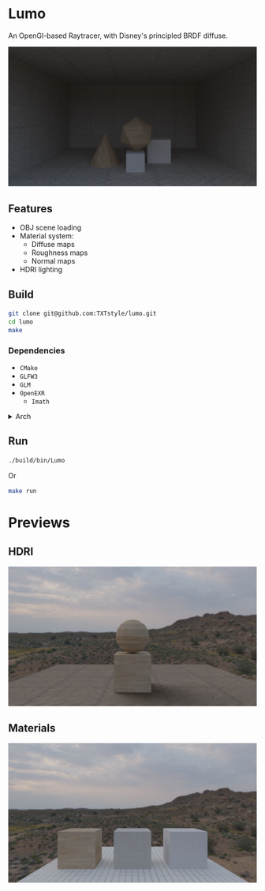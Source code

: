 # Lumo

An OpenGl-based Raytracer, with Disney's principled BRDF diffuse.

![preview](./preview.png)

## Features

- OBJ scene loading
- Material system:
    - Diffuse maps
    - Roughness maps
    - Normal maps
- HDRI lighting

## Build

```bash
git clone git@github.com:TXTstyle/lumo.git
cd lumo
make
```

### Dependencies

- `CMake`
- `GLFW3`
- `GLM`
- `OpenEXR`
    - `Imath`

<details>
<summary>Arch</summary>

```bash
sudo pacman -S cmake glfw glm openexr imath
```

</details>

## Run

```bash
./build/bin/Lumo
```

Or 

```bash
make run
```

# Previews

## HDRI

![hdri-preview](./hdri-preview.png)

## Materials

![materials-preview](./materials-preview.png)
